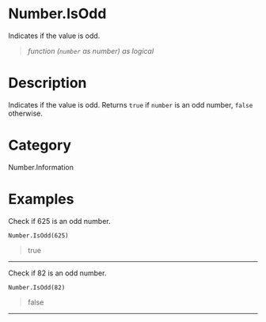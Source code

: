 # Number.IsOdd
Indicates if the value is odd.
> _function (<code>number</code> as number) as logical_

# Description 
Indicates if the value is odd. Returns <code>true</code> if <code>number</code> is an odd number, <code>false</code> otherwise.
# Category 
Number.Information
# Examples 
Check if 625 is an odd number.
```
Number.IsOdd(625)
```
> true

***
Check if 82 is an odd number.
```
Number.IsOdd(82)
```
> false

***
